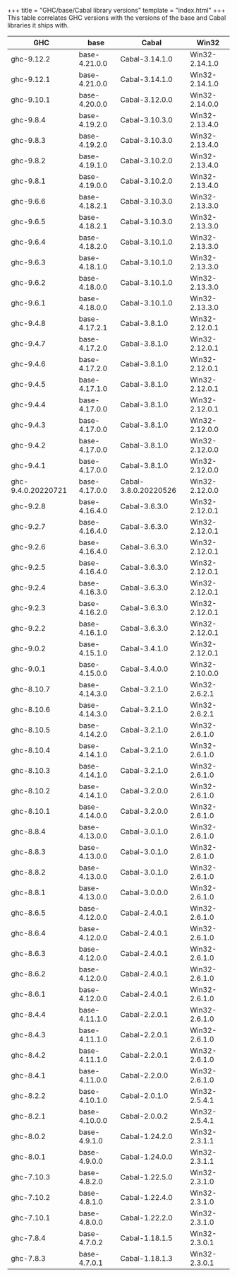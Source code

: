 +++
title = "GHC/base/Cabal library versions"
template = "index.html"
+++
This table correlates GHC versions with the versions of the base and Cabal libraries it ships with.

<table id="versions"><thead><tr><th>GHC</th><th>base</th><th>Cabal</th><th>Win32</th></tr></thead><tbody>
<tr><td>ghc-9.12.2</td><td>base-4.21.0.0</td><td>Cabal-3.14.1.0</td><td>Win32-2.14.1.0</td></tr>
<tr><td>ghc-9.12.1</td><td>base-4.21.0.0</td><td>Cabal-3.14.1.0</td><td>Win32-2.14.1.0</td></tr>
<tr><td>ghc-9.10.1</td><td>base-4.20.0.0</td><td>Cabal-3.12.0.0</td><td>Win32-2.14.0.0</td></tr>
<tr><td>ghc-9.8.4</td><td>base-4.19.2.0</td><td>Cabal-3.10.3.0</td><td>Win32-2.13.4.0</td></tr>
<tr><td>ghc-9.8.3</td><td>base-4.19.2.0</td><td>Cabal-3.10.3.0</td><td>Win32-2.13.4.0</td></tr>
<tr><td>ghc-9.8.2</td><td>base-4.19.1.0</td><td>Cabal-3.10.2.0</td><td>Win32-2.13.4.0</td></tr>
<tr><td>ghc-9.8.1</td><td>base-4.19.0.0</td><td>Cabal-3.10.2.0</td><td>Win32-2.13.4.0</td></tr>
<tr><td>ghc-9.6.6</td><td>base-4.18.2.1</td><td>Cabal-3.10.3.0</td><td>Win32-2.13.3.0</td></tr>
<tr><td>ghc-9.6.5</td><td>base-4.18.2.1</td><td>Cabal-3.10.3.0</td><td>Win32-2.13.3.0</td></tr>
<tr><td>ghc-9.6.4</td><td>base-4.18.2.0</td><td>Cabal-3.10.1.0</td><td>Win32-2.13.3.0</td></tr>
<tr><td>ghc-9.6.3</td><td>base-4.18.1.0</td><td>Cabal-3.10.1.0</td><td>Win32-2.13.3.0</td></tr>
<tr><td>ghc-9.6.2</td><td>base-4.18.0.0</td><td>Cabal-3.10.1.0</td><td>Win32-2.13.3.0</td></tr>
<tr><td>ghc-9.6.1</td><td>base-4.18.0.0</td><td>Cabal-3.10.1.0</td><td>Win32-2.13.3.0</td></tr>
<tr><td>ghc-9.4.8</td><td>base-4.17.2.1</td><td>Cabal-3.8.1.0</td><td>Win32-2.12.0.1</td></tr>
<tr><td>ghc-9.4.7</td><td>base-4.17.2.0</td><td>Cabal-3.8.1.0</td><td>Win32-2.12.0.1</td></tr>
<tr><td>ghc-9.4.6</td><td>base-4.17.2.0</td><td>Cabal-3.8.1.0</td><td>Win32-2.12.0.1</td></tr>
<tr><td>ghc-9.4.5</td><td>base-4.17.1.0</td><td>Cabal-3.8.1.0</td><td>Win32-2.12.0.1</td></tr>
<tr><td>ghc-9.4.4</td><td>base-4.17.0.0</td><td>Cabal-3.8.1.0</td><td>Win32-2.12.0.1</td></tr>
<tr><td>ghc-9.4.3</td><td>base-4.17.0.0</td><td>Cabal-3.8.1.0</td><td>Win32-2.12.0.0</td></tr>
<tr><td>ghc-9.4.2</td><td>base-4.17.0.0</td><td>Cabal-3.8.1.0</td><td>Win32-2.12.0.0</td></tr>
<tr><td>ghc-9.4.1</td><td>base-4.17.0.0</td><td>Cabal-3.8.1.0</td><td>Win32-2.12.0.0</td></tr>
<tr><td>ghc-9.4.0.20220721</td><td>base-4.17.0.0</td><td>Cabal-3.8.0.20220526</td><td>Win32-2.12.0.0</td></tr>
<tr><td>ghc-9.2.8</td><td>base-4.16.4.0</td><td>Cabal-3.6.3.0</td><td>Win32-2.12.0.1</td></tr>
<tr><td>ghc-9.2.7</td><td>base-4.16.4.0</td><td>Cabal-3.6.3.0</td><td>Win32-2.12.0.1</td></tr>
<tr><td>ghc-9.2.6</td><td>base-4.16.4.0</td><td>Cabal-3.6.3.0</td><td>Win32-2.12.0.1</td></tr>
<tr><td>ghc-9.2.5</td><td>base-4.16.4.0</td><td>Cabal-3.6.3.0</td><td>Win32-2.12.0.1</td></tr>
<tr><td>ghc-9.2.4</td><td>base-4.16.3.0</td><td>Cabal-3.6.3.0</td><td>Win32-2.12.0.1</td></tr>
<tr><td>ghc-9.2.3</td><td>base-4.16.2.0</td><td>Cabal-3.6.3.0</td><td>Win32-2.12.0.1</td></tr>
<tr><td>ghc-9.2.2</td><td>base-4.16.1.0</td><td>Cabal-3.6.3.0</td><td>Win32-2.12.0.1</td></tr>
<tr><td>ghc-9.0.2</td><td>base-4.15.1.0</td><td>Cabal-3.4.1.0</td><td>Win32-2.12.0.1</td></tr>
<tr><td>ghc-9.0.1</td><td>base-4.15.0.0</td><td>Cabal-3.4.0.0</td><td>Win32-2.10.0.0</td></tr>
<tr><td>ghc-8.10.7</td><td>base-4.14.3.0</td><td>Cabal-3.2.1.0</td><td>Win32-2.6.2.1</td></tr>
<tr><td>ghc-8.10.6</td><td>base-4.14.3.0</td><td>Cabal-3.2.1.0</td><td>Win32-2.6.2.1</td></tr>
<tr><td>ghc-8.10.5</td><td>base-4.14.2.0</td><td>Cabal-3.2.1.0</td><td>Win32-2.6.1.0</td></tr>
<tr><td>ghc-8.10.4</td><td>base-4.14.1.0</td><td>Cabal-3.2.1.0</td><td>Win32-2.6.1.0</td></tr>
<tr><td>ghc-8.10.3</td><td>base-4.14.1.0</td><td>Cabal-3.2.1.0</td><td>Win32-2.6.1.0</td></tr>
<tr><td>ghc-8.10.2</td><td>base-4.14.1.0</td><td>Cabal-3.2.0.0</td><td>Win32-2.6.1.0</td></tr>
<tr><td>ghc-8.10.1</td><td>base-4.14.0.0</td><td>Cabal-3.2.0.0</td><td>Win32-2.6.1.0</td></tr>
<tr><td>ghc-8.8.4</td><td>base-4.13.0.0</td><td>Cabal-3.0.1.0</td><td>Win32-2.6.1.0</td></tr>
<tr><td>ghc-8.8.3</td><td>base-4.13.0.0</td><td>Cabal-3.0.1.0</td><td>Win32-2.6.1.0</td></tr>
<tr><td>ghc-8.8.2</td><td>base-4.13.0.0</td><td>Cabal-3.0.1.0</td><td>Win32-2.6.1.0</td></tr>
<tr><td>ghc-8.8.1</td><td>base-4.13.0.0</td><td>Cabal-3.0.0.0</td><td>Win32-2.6.1.0</td></tr>
<tr><td>ghc-8.6.5</td><td>base-4.12.0.0</td><td>Cabal-2.4.0.1</td><td>Win32-2.6.1.0</td></tr>
<tr><td>ghc-8.6.4</td><td>base-4.12.0.0</td><td>Cabal-2.4.0.1</td><td>Win32-2.6.1.0</td></tr>
<tr><td>ghc-8.6.3</td><td>base-4.12.0.0</td><td>Cabal-2.4.0.1</td><td>Win32-2.6.1.0</td></tr>
<tr><td>ghc-8.6.2</td><td>base-4.12.0.0</td><td>Cabal-2.4.0.1</td><td>Win32-2.6.1.0</td></tr>
<tr><td>ghc-8.6.1</td><td>base-4.12.0.0</td><td>Cabal-2.4.0.1</td><td>Win32-2.6.1.0</td></tr>
<tr><td>ghc-8.4.4</td><td>base-4.11.1.0</td><td>Cabal-2.2.0.1</td><td>Win32-2.6.1.0</td></tr>
<tr><td>ghc-8.4.3</td><td>base-4.11.1.0</td><td>Cabal-2.2.0.1</td><td>Win32-2.6.1.0</td></tr>
<tr><td>ghc-8.4.2</td><td>base-4.11.1.0</td><td>Cabal-2.2.0.1</td><td>Win32-2.6.1.0</td></tr>
<tr><td>ghc-8.4.1</td><td>base-4.11.0.0</td><td>Cabal-2.2.0.0</td><td>Win32-2.6.1.0</td></tr>
<tr><td>ghc-8.2.2</td><td>base-4.10.1.0</td><td>Cabal-2.0.1.0</td><td>Win32-2.5.4.1</td></tr>
<tr><td>ghc-8.2.1</td><td>base-4.10.0.0</td><td>Cabal-2.0.0.2</td><td>Win32-2.5.4.1</td></tr>
<tr><td>ghc-8.0.2</td><td>base-4.9.1.0</td><td>Cabal-1.24.2.0</td><td>Win32-2.3.1.1</td></tr>
<tr><td>ghc-8.0.1</td><td>base-4.9.0.0</td><td>Cabal-1.24.0.0</td><td>Win32-2.3.1.1</td></tr>
<tr><td>ghc-7.10.3</td><td>base-4.8.2.0</td><td>Cabal-1.22.5.0</td><td>Win32-2.3.1.0</td></tr>
<tr><td>ghc-7.10.2</td><td>base-4.8.1.0</td><td>Cabal-1.22.4.0</td><td>Win32-2.3.1.0</td></tr>
<tr><td>ghc-7.10.1</td><td>base-4.8.0.0</td><td>Cabal-1.22.2.0</td><td>Win32-2.3.1.0</td></tr>
<tr><td>ghc-7.8.4</td><td>base-4.7.0.2</td><td>Cabal-1.18.1.5</td><td>Win32-2.3.0.1</td></tr>
<tr><td>ghc-7.8.3</td><td>base-4.7.0.1</td><td>Cabal-1.18.1.3</td><td>Win32-2.3.0.1</td></tr>
</tbody></table>
